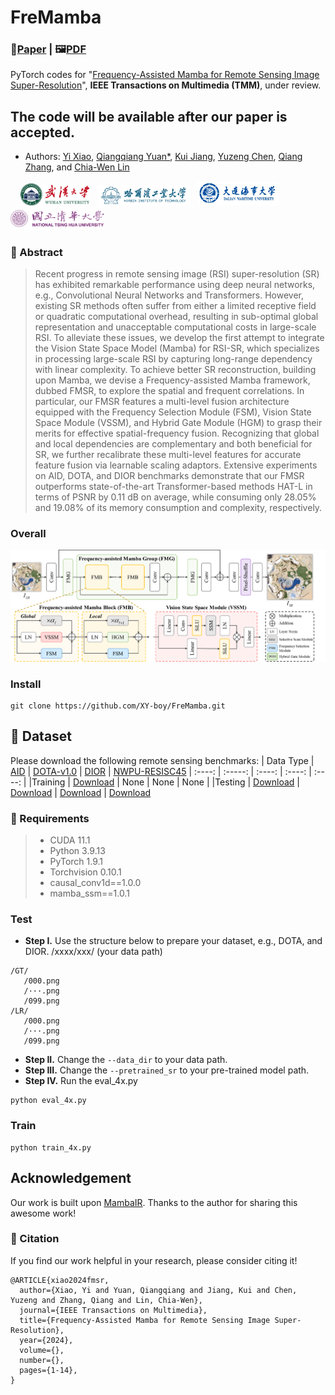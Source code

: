 # FreMamba
### 📖[**Paper**](https://ieeexplore.ieee.org/document/10387229) | 🖼️[**PDF**](/fig/TTST.pdf)

PyTorch codes for "[Frequency-Assisted Mamba for Remote Sensing Image Super-Resolution](https://ieeexplore.ieee.org/document/10387229)", **IEEE Transactions on Multimedia (TMM)**, under review.

## The code will be available after our paper is accepted.

- Authors: [Yi Xiao](https://xy-boy.github.io/), [Qiangqiang Yuan*](http://qqyuan.users.sgg.whu.edu.cn/), [Kui Jiang](https://homepage.hit.edu.cn/jiangkui?lang=zh), [Yuzeng Chen](https://jianghe96.github.io/), [Qiang Zhang](https://qzhang95.github.io/), and [Chia-Wen Lin](https://www.ee.nthu.edu.tw/cwlin/)<br>

&nbsp;&nbsp;&nbsp; <img src="fig/whu.png" width="110px"> &nbsp;&nbsp;<img src="fig/hit.png" width="150px"> &nbsp;&nbsp;<img src="fig/dmu.jpg" width="130px"> &nbsp;&nbsp;<img src="fig/nthu.png" width="150px">

### 🌱 Abstract
>Recent progress in remote sensing image (RSI) super-resolution (SR) has exhibited remarkable performance using deep neural networks, e.g., Convolutional Neural Networks and Transformers. However, existing SR methods often suffer
from either a limited receptive field or quadratic computational overhead, resulting in sub-optimal global representation and unacceptable computational costs in large-scale RSI. To alleviate these issues, we develop the first attempt
to integrate the Vision State Space Model (Mamba) for RSI-SR, which specializes in processing large-scale RSI by capturing long-range dependency with linear complexity. To achieve better SR reconstruction, building upon Mamba, we devise a Frequency-assisted Mamba framework, dubbed FMSR, to explore the spatial and frequent correlations. In particular, our FMSR features a multi-level fusion architecture equipped with the Frequency Selection Module (FSM), Vision State Space Module (VSSM), and Hybrid Gate Module (HGM) to grasp their merits for effective spatial-frequency fusion. Recognizing that global and local dependencies are complementary and both beneficial for SR, we further recalibrate these multi-level features for accurate feature fusion via learnable scaling adaptors. Extensive experiments on AID, DOTA, and DIOR benchmarks demonstrate that our FMSR outperforms state-of-the-art Transformer-based methods HAT-L in terms of PSNR by 0.11 dB on average, while consuming only 28.05% and 19.08% of its memory consumption and complexity, respectively.
>

### Overall
<div align=center>
<img src="fig/network.png" width="700px">
</div>

### Install
```
git clone https://github.com/XY-boy/FreMamba.git
```
## 🎁 Dataset
Please download the following remote sensing benchmarks:
| Data Type | [AID](https://captain-whu.github.io/AID/) | [DOTA-v1.0](https://captain-whu.github.io/DOTA/dataset.html) | [DIOR](https://www.sciencedirect.com/science/article/pii/S0924271619302825) | [NWPU-RESISC45](https://ieeexplore.ieee.org/abstract/document/7891544)
| :----: | :-----: | :----: | :----: | :----: |
|Training | [Download](https://captain-whu.github.io/AID/) | None | None | None |
|Testing | [Download](https://captain-whu.github.io/AID/) | [Download](https://captain-whu.github.io/DOTA/dataset.html) | [Download](https://drive.google.com/drive/folders/1UdlgHk49iu6WpcJ5467iT-UqNPpx__CC) | [Download](https://onedrive.live.com/?authkey=%21AHHNaHIlzp%5FIXjs&id=5C5E061130630A68%21107&cid=5C5E061130630A68&parId=root&parQt=sharedby&o=OneUp)

### 🧩 Requirements
> * CUDA 11.1
> * Python 3.9.13
> * PyTorch 1.9.1
> * Torchvision 0.10.1
> * causal_conv1d==1.0.0
> * mamba_ssm==1.0.1

### Test
- **Step I.**  Use the structure below to prepare your dataset, e.g., DOTA, and DIOR.
/xxxx/xxx/ (your data path)
```
/GT/ 
   /000.png  
   /···.png  
   /099.png  
/LR/ 
   /000.png  
   /···.png  
   /099.png  
```
- **Step II.**  Change the `--data_dir` to your data path.
- **Step III.**  Change the `--pretrained_sr` to your pre-trained model path. 
- **Step IV.**  Run the eval_4x.py
```
python eval_4x.py
```

### Train
```
python train_4x.py
```

## Acknowledgement
Our work is built upon [MambaIR](https://github.com/csguoh/MambaIR). Thanks to the author for sharing this awesome work!

### 🥰 Citation
If you find our work helpful in your research, please consider citing it!
```
@ARTICLE{xiao2024fmsr,
  author={Xiao, Yi and Yuan, Qiangqiang and Jiang, Kui and Chen, Yuzeng and Zhang, Qiang and Lin, Chia-Wen},
  journal={IEEE Transactions on Multimedia}, 
  title={Frequency-Assisted Mamba for Remote Sensing Image Super-Resolution}, 
  year={2024},
  volume={},
  number={},
  pages={1-14},
}
```


